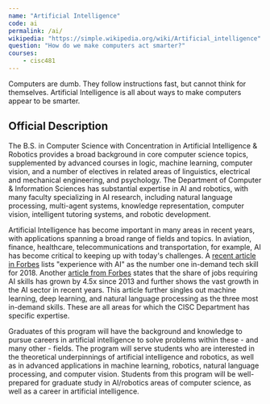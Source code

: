 ```yaml
---
name: "Artificial Intelligence"
code: ai
permalink: /ai/
wikipedia: "https://simple.wikipedia.org/wiki/Artificial_intelligence"
question: "How do we make computers act smarter?"
courses:
    - cisc481
---
```


Computers are dumb. They follow instructions fast, but cannot think for themselves. Artificial Intelligence is all about ways to make computers appear to be smarter.

## Official Description

The B.S. in Computer Science with Concentration in Artificial Intelligence & Robotics provides a broad background in core computer science topics, supplemented by advanced courses in logic, machine learning, computer vision, and a number of electives in related areas of linguistics, electrical and mechanical engineering, and psychology. The Department of Computer & Information Sciences has substantial expertise in AI and robotics, with many faculty specializing in AI research, including natural language processing, multi-agent systems, knowledge representation, computer vision, intelligent tutoring systems, and robotic development.

Artificial Intelligence has become important in many areas in recent years, with applications spanning a broad range of fields and topics. In aviation, finance, healthcare, telecommunications and transportation, for example, AI has become critical to keeping up with today's challenges. A [recent article in Forbes](https://www.forbes.com/sites/forbestechcouncil/2017/12/21/13-top-techskills-in-high-demand-for-2018) lists "experience with AI" as the number one in-demand tech skill for 2018. Another [article from Forbes](https://www.forbes.com/sites/louiscolumbus/2018/01/12/10-chartsthat-will-change-your-perspective-on-artificial-intelligences-growth) states that the share of jobs requiring AI skills has grown by 4.5x since 2013 and further shows the vast growth in the AI sector in recent years. This article further singles out machine learning, deep learning, and natural language processing as the three most in-demand skills. These are all areas for which the CISC Department has specific expertise.

Graduates of this program will have the background and knowledge to pursue careers in artificial intelligence to solve problems within these - and many other - fields. The program will serve students who are interested in the theoretical underpinnings of artificial intelligence and robotics, as well as in advanced applications in machine learning, robotics, natural language processing, and computer vision. Students from this program will be well-prepared for graduate study in AI/robotics areas of computer science, as well as a career in artificial intelligence.
